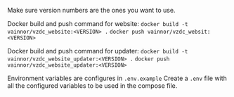 Make sure version numbers are the ones you want to use.

Docker build and push command for website:
`docker build -t vainnor/vzdc_website:<VERSION> .`
`docker push vainnor/vzdc_websit:<VERSION>`

Docker build and push command for updater:
`docker build -t vainnor/vzdc_website_updater:<VERSION> .`
`docker push vainnor/vzdc_website_updater:<VERSION>`

Environment variables are configures in `.env.example`
Create a `.env` file with all the configured variables to be used in the compose file.
